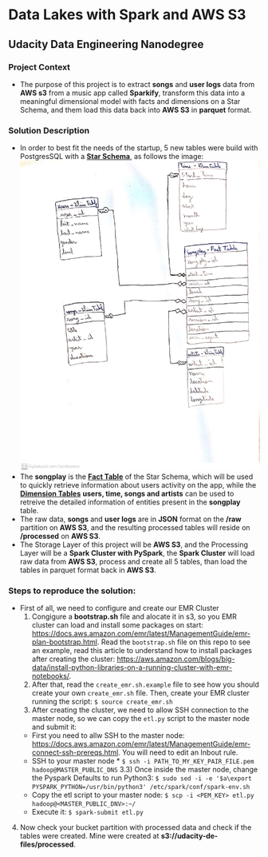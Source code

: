 # Data Lakes with Spark and AWS S3
## Udacity Data Engineering Nanodegree

### Project Context
- The purpose of this project is to extract **songs** and **user logs** data from **AWS s3** from a music app called **Sparkify**, transform this data into a meaningful dimensional model with facts and dimensions on a Star Schema, and them load this data back into **AWS S3** in **parquet** format.  


### Solution Description
- In order to best fit the needs of the startup, 5 new tables were build with PostgresSQL with a [**Star Schema**](https://en.wikipedia.org/wiki/Star_schema), as follows the image:  
  ![entity_diagram.jpg](entity_diagram.jpg)
- The **songplay** is the [**Fact Table**](https://en.wikipedia.org/wiki/Fact_table#:~:text=In%20data%20warehousing%2C%20a%20fact,schema%20surrounded%20by%20dimension%20tables.) of the Star Schema, which will be used to quickly retrieve information about users activity on the app, while the [**Dimension Tables**](<https://en.wikipedia.org/wiki/Dimension_(data_warehouse)>) **users, time, songs and artists** can be used to retreive the detailed information of entities present in the **songplay** table.
- The raw data, **songs** and **user logs** are in **JSON** format on the **/raw** partition on **AWS S3**, and the resulting processed tables will reside on **/processed** on **AWS S3**.
- The Storage Layer of this project will be **AWS S3**, and the Processing Layer will be a **Spark Cluster with PySpark**, the **Spark Cluster** will load raw data from **AWS S3**, process and create all 5 tables, than load the tables in parquet format back in **AWS S3**.

### Steps to reproduce the solution:
- First of all, we need to configure and create our EMR Cluster
  1) Congigure a **bootstrap.sh** file and alocate it in s3, so you EMR cluster can load and install some packages on start: https://docs.aws.amazon.com/emr/latest/ManagementGuide/emr-plan-bootstrap.html. Read the `bootstrap.sh` file on this repo to see an example, read this article to understand how to install packages after creating the cluster: https://aws.amazon.com/blogs/big-data/install-python-libraries-on-a-running-cluster-with-emr-notebooks/.
  2) After that, read the `create_emr.sh.example` file to see how you should create your own `create_emr.sh` file. Then, create your EMR cluster running the script: `$ source create_emr.sh`
  3) After creating the cluster, we need to allow SSH connection to the master node, so we can copy the `etl.py` script to the master node and submit it:
    - First you need to allw SSH to the master node: https://docs.aws.amazon.com/emr/latest/ManagementGuide/emr-connect-ssh-prereqs.html. You will need to edit an Inbout rule.
    - SSH to your master node * `$ ssh -i PATH_TO_MY_KEY_PAIR_FILE.pem hadoop@MASTER_PUBLIC_DNS`
    3.3) Once inside the master node, change the Pyspark Defaults to run Python3: `$ sudo sed -i -e '$a\export PYSPARK_PYTHON=/usr/bin/python3' /etc/spark/conf/spark-env.sh`
    - Copy the etl script to your master node: `$ scp -i <PEM_KEY> etl.py hadoop@<MASTER_PUBLIC_DNV>:~/`
    - Execute it: `$ spark-submit etl.py`
4) Now check your bucket partition with processed data and check if the tables were created. Mine were created at **s3://udacity-de-files/processed**.
